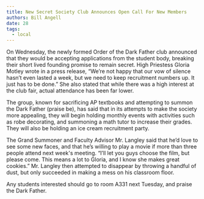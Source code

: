 ```yaml
---
title: New Secret Society Club Announces Open Call For New Members
authors: Bill Angell
date: 28
tags:
  - local
---
```


On Wednesday, the newly formed Order of the Dark Father club announced that they would be accepting applications from the student body, breaking their short lived founding promise to remain secret. High Priestess Gloria Motley wrote in a press release, “We’re not happy that our vow of silence hasn’t even lasted a week, but we need to keep recruitment numbers up. It just has to be done.” She also stated that while there was a high interest at the club fair, actual attendance has been far lower.

The group, known for sacrificing AP textbooks and attempting to summon the Dark Father (praise be), has said that in its attempts to make the society more appealing, they will begin holding monthly events with activities such as robe decorating, and summoning a math tutor to increase their grades. They will also be holding an ice cream recruitment party.

The Grand Summoner and Faculty Advisor Mr. Langley said that he’d love to see some new faces, and that he’s willing to play a movie if more than three people attend next week's meeting. “I’ll let you guys choose the film, but please come. This means a lot to Gloria, and I know she makes great cookies.” Mr. Langley then attempted to disappear by throwing a handful of dust, but only succeeded in making a mess on his classroom floor.

Any students interested should go to room A331 next Tuesday, and praise the Dark Father.
